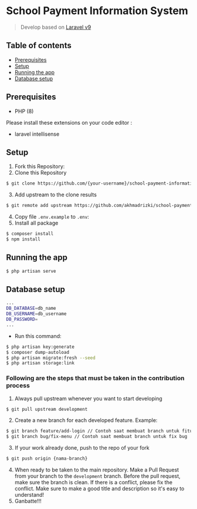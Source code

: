 # School Payment Information System
> Develop based on [Laravel v9](https://laravel.com/docs/9.x)

## Table of contents

- [Prerequisites](#prerequisites)
- [Setup](#setup)
- [Running the app](#running-the-app)
- [Database setup](#database-setup)

## Prerequisites

- PHP (8)

Please install these extensions on your code editor :

- laravel intellisense

## Setup

1. Fork this Repository:
2. Clone this Repository
```sh
$ git clone https://github.com/{your-username}/school-payment-information-system.git
```
3. Add upstream to the clone results
```sh
$ git remote add upstream https://github.com/akhmadrizki/school-payment-information-system.git
```
4. Copy file `.env.example` to `.env`:
5. Install all package
```sh
$ composer install
$ npm install
```

## Running the app

```sh
$ php artisan serve
```

## Database setup

```sh
...
DB_DATABASE=db_name
DB_USERNAME=db_username
DB_PASSWORD=
...
```

- Run this command:
```sh
$ php artisan key:generate
$ composer dump-autoload
$ php artisan migrate:fresh --seed
$ php artisan storage:link
```

### Following are the steps that must be taken in the contribution process
1. Always pull upstream whenever you want to start developing
```sh
$ git pull upstream development
```
2. Create a new branch for each developed feature. Example:
```sh
$ git branch feature/add-login // Contoh saat membuat branch untuk fitur baru
$ git branch bug/fix-menu // Contoh saat membuat branch untuk fix bug
```
3. If your work already done, push to the repo of your fork
```sh
$ git push origin {nama-branch}
```
4. When ready to be taken to the main repository. Make a Pull Request from your branch to the `development` branch. Before the pull request, make sure the branch is clean. If there is a conflict, please fix the conflict. Make sure to make a good title and description so it's easy to understand!
5. Ganbatte!!!
